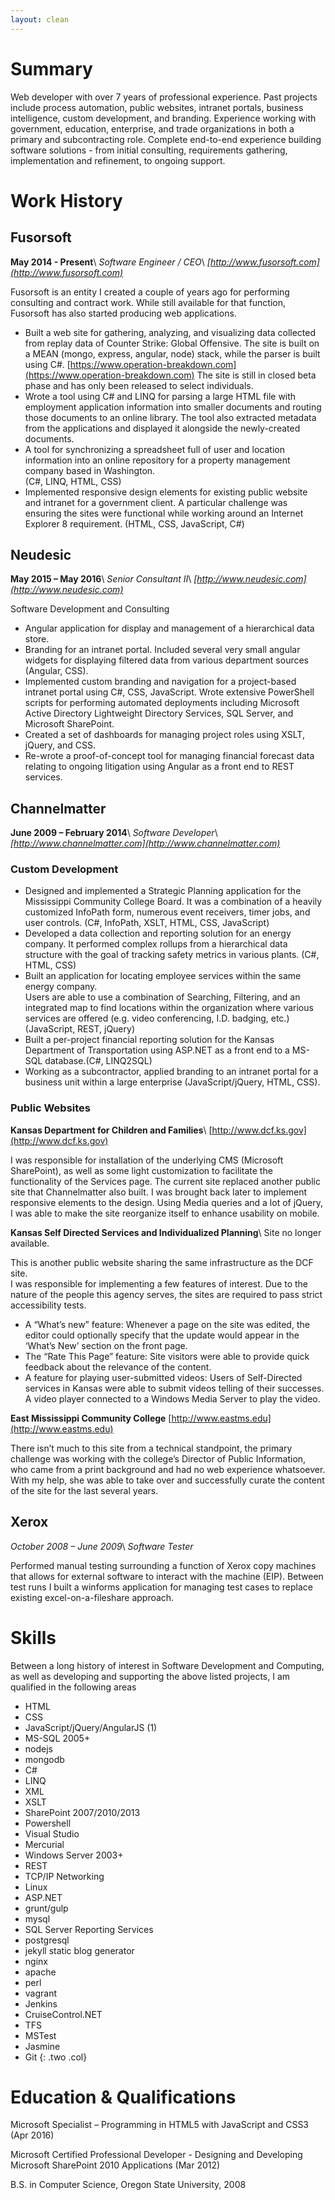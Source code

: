 ```yaml
---
layout: clean
---
```


# Summary #

Web developer with over 7 years of professional experience.  Past projects include
process automation, public websites, intranet portals, business intelligence, custom
development, and branding.  Experience working with government, education, enterprise,
and trade organizations in both a primary and subcontracting role. Complete end-to-end
experience building software solutions - from initial consulting, requirements gathering,
implementation and refinement, to ongoing support.

# Work History #

## Fusorsoft ##

**May 2014 - Present**\\
*Software Engineer / CEO*\\
*[http://www.fusorsoft.com](http://www.fusorsoft.com)*


Fusorsoft is an entity I created a couple of years ago for performing consulting
and contract work.  While still available for that function, Fusorsoft has also
started producing web applications.

* Built a web site for gathering, analyzing, and visualizing data collected from
  replay data of Counter Strike: Global Offensive. The site is built on a MEAN (mongo,
  express, angular, node) stack, while the parser is built using C#. [https://www.operation-breakdown.com](https://www.operation-breakdown.com) The
  site is still in closed beta phase and has only been released to select individuals.
* Wrote a tool using C# and LINQ for parsing a large HTML file with employment
  application information into smaller documents and routing those documents to
  an online library. The tool also extracted metadata from the applications and
  displayed it alongside the newly-created documents.
* A tool for synchronizing a spreadsheet full of user and location information into
  an online repository for a property management company based in Washington.  
  (C#, LINQ, HTML, CSS)
* Implemented responsive design elements for existing public website and intranet
  for a government client.  A particular challenge was ensuring the sites were
  functional while working around an Internet Explorer 8 requirement.
  (HTML, CSS, JavaScript, C#)


## Neudesic ##

**May 2015 – May 2016**\\
*Senior Consultant II*\\
*[http://www.neudesic.com](http://www.neudesic.com)*

Software Development and Consulting

* Angular application for display and management of a hierarchical data store.
* Branding for an intranet portal.  Included several very small angular widgets
  for displaying filtered data from various department sources (Angular, CSS).
* Implemented custom branding and navigation for a project-based intranet portal
  using C#, CSS, JavaScript. Wrote extensive PowerShell scripts for performing
  automated deployments including Microsoft Active Directory Lightweight Directory
  Services, SQL Server, and Microsoft SharePoint.
* Created a set of dashboards for managing project roles using XSLT, jQuery, and
  CSS.
* Re-wrote a proof-of-concept tool for managing financial forecast data relating
  to ongoing litigation using Angular as a front end to REST services.


## Channelmatter ##

**June 2009 – February 2014**\\
*Software Developer*\\
*[http://www.channelmatter.com](http://www.channelmatter.com)*

### Custom Development ###

* Designed and implemented a Strategic Planning application for the Mississippi
  Community College Board.  It was a combination of a heavily customized InfoPath
  form, numerous event receivers, timer jobs, and user controls. (C#, InfoPath,
  XSLT, HTML, CSS, JavaScript)
* Developed a data collection and reporting solution for an energy company. It performed
  complex rollups from a hierarchical data structure with the goal of tracking safety
  metrics in various plants. (C#, HTML, CSS)
* Built an application for locating employee services within the same energy company.  
  Users are able to use a combination of Searching, Filtering, and an integrated map
  to find locations within the organization where various services are offered (e.g.
  video conferencing, I.D. badging, etc.) (JavaScript, REST, jQuery)
* Built a per-project financial reporting solution for the Kansas Department of
  Transportation using ASP.NET as a front end to a MS-SQL database.(C#, LINQ2SQL)
* Working as a subcontractor, applied branding to an intranet portal for a business
  unit within a large enterprise (JavaScript/jQuery, HTML, CSS).

### Public Websites ###

**Kansas Department for Children and Families**\\
[http://www.dcf.ks.gov](http://www.dcf.ks.gov)

I was responsible for installation of the underlying CMS (Microsoft SharePoint),
as well as some light customization to facilitate the functionality of the Services
page.  The current site replaced another public site that Channelmatter also built.
I was brought back later to implement responsive elements to the design. Using Media
queries and a lot of jQuery, I was able to make the site reorganize itself to enhance
usability on mobile.

**Kansas Self Directed Services and Individualized Planning**\\
Site no longer available.

This is another public website sharing the same infrastructure as the DCF site.  
I was responsible for implementing a few features of interest.  Due to the nature
of the people this agency serves, the sites are required to pass strict accessibility
tests.

* A “What’s new” feature:  Whenever a page on the site was edited, the editor could
  optionally specify that the update would appear in the ‘What’s New’ section on
  the front page.
*	The “Rate This Page” feature: Site visitors were able to provide quick feedback
  about the relevance of the content.
* A feature for playing user-submitted videos: Users of Self-Directed services in
  Kansas were able to submit videos telling of their successes.  A video player
  connected to a Windows Media Server to play the video.

**East Mississippi Community College**
[http://www.eastms.edu](http://www.eastms.edu)

There isn’t much to this site from a technical standpoint, the primary challenge
was working with the college’s Director of Public Information, who came from a print
background and had no web experience whatsoever. With my help, she was able to take
over and successfully curate the content of the site for the last several years.

## Xerox ##
*October 2008 – June 2009*\\
*Software Tester*

Performed manual testing surrounding a function of Xerox copy machines that allows
for external software to interact with the machine (EIP).  Between test runs I built
a winforms application for managing test cases to replace existing excel-on-a-fileshare
approach.

# Skills #

Between a long history of interest in Software Development and Computing, as well
as developing and supporting the above listed projects, I am qualified in the
following areas

* HTML
* CSS
* JavaScript/jQuery/AngularJS (1)
* MS-SQL 2005+
* nodejs
* mongodb
* C#
* LINQ
* XML
* XSLT
* SharePoint 2007/2010/2013
* Powershell
* Visual Studio
* Mercurial
* Windows Server 2003+
* REST
* TCP/IP Networking
* Linux
* ASP.NET
* grunt/gulp
* mysql
* SQL Server Reporting Services
* postgresql
* jekyll static blog generator
* nginx
* apache
* perl
* vagrant
* Jenkins
* CruiseControl.NET
* TFS
* MSTest
* Jasmine
* Git
{: .two .col}

# Education & Qualifications #

Microsoft Specialist – Programming in HTML5 with JavaScript and CSS3 (Apr 2016)

Microsoft Certified Professional Developer - Designing and Developing Microsoft
SharePoint 2010 Applications (Mar 2012)

B.S. in Computer Science, Oregon State University, 2008
